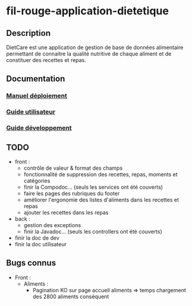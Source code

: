 # fil-rouge-application-dietetique

## Description
DietCare est une application de gestion de base de données alimentaire permettant de connaitre la qualité nutritive de chaque aliment et de constituer des recettes et repas.

## Documentation

### [Manuel déploiement](https://github.com/turbo-xav/fil-rouge-application-dietetique/releases/download/v1.0.2/dietcare-dev-et-deploiement.docx)

### [Guide utilisateur](https://github.com/turbo-xav/fil-rouge-application-dietetique/releases/download/v1.0.2/dietcare-guide-util.pptx)

### [Guide développement](https://github.com/turbo-xav/fil-rouge-application-dietetique/releases/download/v1.0.2/dietcare-dev-et-deploiement.docx)

## TODO
* front :
  * contrôle de valeur & format des champs
  * fonctionnalité de suppression des recettes, repas, moments et catégories
  * finir la Compodoc... (seuls les services ont été couverts)
  * faire les pages des rubriques du footer
  * améliorer l'ergonomie des listes d'aliments dans les recettes et repas
  * ajouter les recettes dans les repas
* back :
  * gestion des exceptions
  * finir la Javadoc... (seuls les controllers ont été couverts)
* finir la doc de dev
* finir la doc utilisateur

## Bugs connus
* Front :
  * Aliments :
    * Pagination KO sur page accueil aliments => temps chargement des 2800 aliments conséquent
